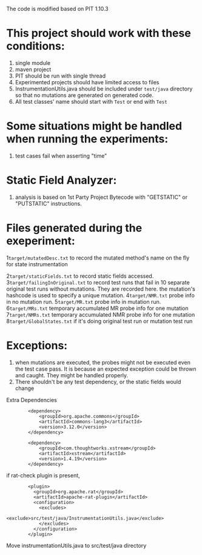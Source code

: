 The code is modified based on PIT 1.10.3

# This project should work with these conditions:
1) single module 
2) maven project
3) PIT should be run with single thread
4) Experimented projects should have limited access to files
5) InstrumentationUtils.java should be included under `test/java` directory so that no mutations are generated on generated code.
6) All test classes' name should start with `Test` or end with `Test`

# Some situations might be handled when running the experiments:
1) test cases fail when asserting "time”

# Static Field Analyzer:
1) analysis is based on 1st Party Project Bytecode with "GETSTATIC" or "PUTSTATIC" instructions.


# Files generated during the exeperiment:
1```target/mutatedDesc.txt```
    to record the mutated method's name on the fly for state instrumentation

2```target/staticFields.txt```
    to record static fields accessed.
3```target/failingInOriginal.txt```
    to record test runs that fail in 10 separate original test runs without mutations. They are recorded here.
    the mutation's hashcode is used to specify a unique mutation.
4```target/NMR.txt```
probe info in no mutation run.
5```target/MR.txt```
probe info in mutation run.
6```target/MRs.txt```
temporary accumulated MR probe info for one mutation
7```target/NMRs.txt```
temporary accumulated NMR probe info for one mutation
8```target/GlobalStates.txt```
if it's doing original test run or mutation test run


# Exceptions:
1) when mutations are executed, the probes might not be executed even the test case pass. It is because an expected exception could be thrown and caught. They might be handled properly.
2) There shouldn't be any test dependency, or the static fields would change


Extra Dependencies
```
        <dependency>
            <groupId>org.apache.commons</groupId>
            <artifactId>commons-lang3</artifactId>
            <version>3.12.0</version>
        </dependency>
```

```
        <dependency>
            <groupId>com.thoughtworks.xstream</groupId>
            <artifactId>xstream</artifactId>
            <version>1.4.19</version>
        </dependency>
```

if rat-check plugin is present,

```
        <plugin>
          <groupId>org.apache.rat</groupId>
          <artifactId>apache-rat-plugin</artifactId>
          <configuration>
            <excludes>
              <exclude>src/test/java/InstrumentationUtils.java</exclude>
            </excludes>
          </configuration>
        </plugin>

```
Move instrumentationUtils.java to src/test/java directory






